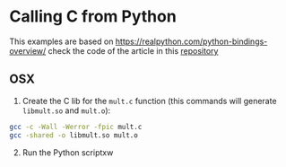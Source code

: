 # Calling C from Python

This examples are based on https://realpython.com/python-bindings-overview/ check the code of the article in this [repository](https://github.com/realpython/materials/tree/master/python-bindings?__s=r78ehzuts6ons1inr7pe)

## OSX
1. Create the C lib for the `mult.c` function (this commands will generate `libmult.so` and `mult.o`):
```bash
gcc -c -Wall -Werror -fpic mult.c
gcc -shared -o libmult.so mult.o
```
2. Run the Python scriptxw
